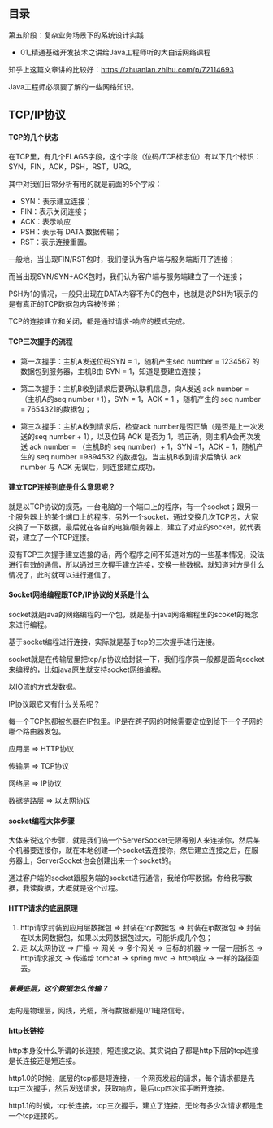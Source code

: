 ## 目录

第五阶段：复杂业务场景下的系统设计实践

- 01_精通基础开发技术之讲给Java工程师听的大白话网络课程



知乎上这篇文章讲的比较好：https://zhuanlan.zhihu.com/p/72114693



Java工程师必须要了解的一些网络知识。

## TCP/IP协议

#### TCP的几个状态

在TCP里，有几个FLAGS字段，这个字段（位码/TCP标志位）有以下几个标识：SYN，FIN，ACK，PSH，RST，URG。

其中对我们日常分析有用的就是前面的5个字段：

- SYN：表示建立连接；
- FIN：表示关闭连接；
- ACK：表示响应
- PSH：表示有 DATA 数据传输；
- RST：表示连接重置。

一般地，当出现FIN/RST包时，我们便认为客户端与服务端断开了连接；

而当出现SYN/SYN+ACK包时，我们认为客户端与服务端建立了一个连接；

PSH为1的情况，一般只出现在DATA内容不为0的包中，也就是说PSH为1表示的是有真正的TCP数据包内容被传递；

TCP的连接建立和关闭，都是通过请求-响应的模式完成。

#### TCP三次握手的流程

- 第一次握手：主机A发送位码SYN = 1，随机产生seq number = 1234567 的数据包到服务器，主机B由 SYN = 1，知道是要建立连接；

- 第二次握手：主机B收到请求后要确认联机信息，向A发送 ack number = （主机A的seq number +1），SYN = 1，ACK = 1 ，随机产生的 seq number = 7654321的数据包；
- 第三次握手：主机A收到请求后，检查ack number是否正确（是否是上一次发送的seq number + 1），以及位码 ACK 是否为 1，若正确，则主机A会再次发送 ack number = （主机B的 seq number）+ 1，SYN =1，ACK = 1，随机产生的 seq number =9894532 的数据包，当主机B收到请求后确认 ack number 与 ACK 无误后，则连接建立成功。

#### 建立TCP连接到底是什么意思呢？

就是以TCP协议的规范，一台电脑的一个端口上的程序，有一个socket；跟另一个服务器上的某个端口上的程序，另外一个socket，通过交换几次TCP包，大家交换了一下数据，最后就在各自的电脑/服务器上，建立了对应的socket，就代表说，建立了一个TCP连接。

没有TCP三次握手建立连接的话，两个程序之间不知道对方的一些基本情况，没法进行有效的通信，所以通过三次握手建立连接，交换一些数据，就知道对方是什么情况了，此时就可以进行通信了。

#### Socket网络编程跟TCP/IP协议的关系是什么

socket就是java的网络编程的一个包，就是基于java网络编程里的scoket的概念来进行编程。

基于socket编程进行连接，实际就是基于tcp的三次握手进行连接。

socket就是在传输层里把tcp/ip协议给封装一下，我们程序员一般都是面向socket来编程的，比如java原生就支持socket网络编程。



以IO流的方式发数据。

IP协议跟它又有什么关系呢？

每一个TCP包都被包裹在IP包里。IP是在跨子网的时候需要定位到给下一个子网的哪个路由器发包。

应用层 => HTTP协议

传输层 => TCP协议

网络层 => IP协议

数据链路层 => 以太网协议



#### socket编程大体步骤

大体来说这个步骤，就是我们搞一个ServerSocket无限等别人来连接你，然后某个机器要连接你，就在本地创建一个socket去连接你，然后建立连接之后，在服务器上，ServerSocket也会创建出来一个socket的。

通过客户端的socket跟服务端的socket进行通信，我给你写数据，你给我写数据，我读数据，大概就是这个过程。

#### HTTP请求的底层原理

1. http请求封装到应用层数据包 => 封装在tcp数据包 => 封装在ip数据包 => 封装在以太网数据包，如果以太网数据包过大，可能拆成几个包；
2. 走 以太网协议 -> 广播 -> 网关 -> 多个网关 -> 目标的机器 -> 一层一层拆包 -> http请求报文 -> 传递给 tomcat -> spring mvc -> http响应 -> 一样的路径回去。

##### 最最底层，这个数据怎么传输？

走的是物理层，网线，光缆，所有数据都是0/1电路信号。

#### http长链接

http本身没什么所谓的长连接，短连接之说。其实说白了都是http下层的tcp连接是长连接还是短连接。

http1.0的时候，底层的tcp都是短连接，一个网页发起的请求，每个请求都是先tcp三次握手，然后发送请求，获取响应，最后tcp四次挥手断开连接。

http1.1的时候，tcp长连接，tcp三次握手，建立了连接，无论有多少次请求都是走一个tcp连接的。